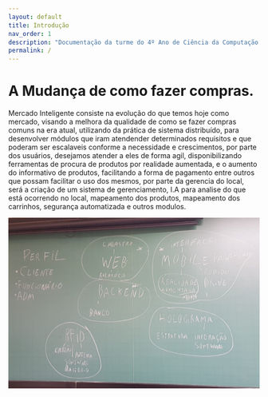 ```yaml
---
layout: default
title: Introdução
nav_order: 1
description: "Documentação da turme do 4º Ano de Ciência da Computação da UNIP 2020"
permalink: /
---
```


# **A Mudança de como fazer compras.**

Mercado Inteligente consiste na evolução do que temos hoje como mercado, 
visando a melhora da qualidade de como se fazer compras comuns na era atual,
utilizando da prática de sistema distribuído, para desenvolver módulos que iram 
atendender determinados requisitos e que poderam ser escalaveis conforme a necessidade e crescimentos,
por parte dos usuários, desejamos atender a eles de forma agil, disponibilizando ferramentas de procura
de produtos por realidade aumentada, e o aumento do informativo de produtos, facilitando a forma de pagamento entre outros que possam facilitar o uso dos mesmos, por parte da gerencia do local, será a criação de um sistema de gerenciamento, I.A para analise do que está ocorrendo
no local, mapeamento dos produtos, mapeamento dos carrinhos, segurança automatizada e outros modulos.

![](./assets/images/req2.jpeg)
